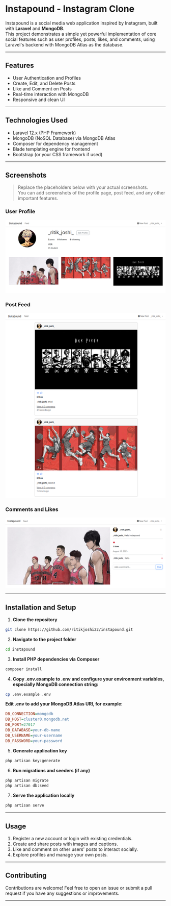 # Instapound - Instagram Clone

Instapound is a social media web application inspired by Instagram, built with **Laravel** and **MongoDB**.  
This project demonstrates a simple yet powerful implementation of core social features such as user profiles, posts, likes, and comments, using Laravel's backend with MongoDB Atlas as the database.

---

## Features

- User Authentication and Profiles  
- Create, Edit, and Delete Posts  
- Like and Comment on Posts  
- Real-time interaction with MongoDB  
- Responsive and clean UI  

---

## Technologies Used

- Laravel 12.x (PHP Framework)  
- MongoDB (NoSQL Database) via MongoDB Atlas  
- Composer for dependency management  
- Blade templating engine for frontend  
- Bootstrap (or your CSS framework if used)  

---

## Screenshots

> Replace the placeholders below with your actual screenshots.  
> You can add screenshots of the profile page, post feed, and any other important features.

### User Profile  
![User Profile Screenshot](screenshots/profile.png)

### Post Feed  
![Post Feed Screenshot](screenshots/feed.png)

### Comments and Likes  
![Comments and Likes Screenshot](screenshots/like&comment.png)

---

## Installation and Setup

1. **Clone the repository**
```bash
git clone https://github.com/ritikjoshi22/instapound.git
```
2. **Navigate to the project folder** 
```bash
cd instapound
```
3. **Install PHP dependencies via Composer**
```bash
composer install
```
4. **Copy .env.example to .env and configure your environment variables, especially MongoDB connection string:**
```bash
cp .env.example .env
```
**Edit .env to add your MongoDB Atlas URI, for example:**
```ini
DB_CONNECTION=mongodb
DB_HOST=cluster0.mongodb.net
DB_PORT=27017
DB_DATABASE=your-db-name
DB_USERNAME=your-username
DB_PASSWORD=your-password
```
5. **Generate application key**
```bash
php artisan key:generate
```

6. **Run migrations and seeders (if any)**
```bash
php artisan migrate
php artisan db:seed
```

7. **Serve the application locally**
```bash
php artisan serve
```

---

## Usage
1. Register a new account or login with existing credentials.
2. Create and share posts with images and captions.
3. Like and comment on other users' posts to interact socially.
4. Explore profiles and manage your own posts.

---

## Contributing

Contributions are welcome! Feel free to open an issue or submit a pull request if you have any suggestions or improvements.

---